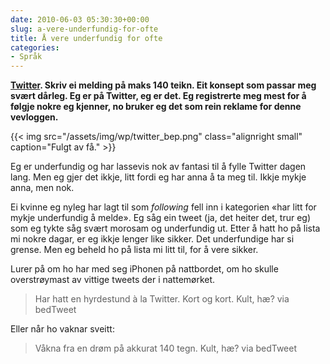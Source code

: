 ```yaml
---
date: 2010-06-03 05:30:30+00:00
slug: a-vere-underfundig-for-ofte
title: Å vere underfundig for ofte
categories:
- Språk
---
```


**[Twitter](https://twitter.com/). Skriv ei melding på maks 140 teikn. Eit konsept som passar meg svært dårleg. Eg er på Twitter, eg er det. Eg registrerte meg mest for å følgje nokre eg kjenner, no bruker eg det som rein reklame for denne vevloggen.**

{{< img src="/assets/img/wp/twitter_bep.png" class="alignright small" caption="Fulgt av få." >}}

<!--more-->

Eg er underfundig og har lassevis nok av fantasi til å fylle Twitter dagen lang. Men eg gjer det ikkje, litt fordi eg har anna å ta meg til. Ikkje mykje anna, men nok.

Ei kvinne eg nyleg har lagt til som _following_ fell inn i kategorien «har litt for mykje underfundig å melde». Eg såg ein tweet (ja, det heiter det, trur eg) som eg tykte såg svært morosam og underfundig ut. Etter å hatt ho på lista mi nokre dagar, er eg ikkje lenger like sikker. Det underfundige har si grense. Men eg beheld ho på lista mi litt til, for å vere sikker.

Lurer på om ho har med seg iPhonen på nattbordet, om ho skulle overstrøymast av vittige tweets der i nattemørket.


<blockquote>Har hatt en hyrdestund à la Twitter. Kort og kort. Kult, hæ?
via bedTweet</blockquote>


Eller når ho vaknar sveitt:


<blockquote>Våkna fra en drøm på akkurat 140 tegn. Kult, hæ?
via bedTweet</blockquote>


